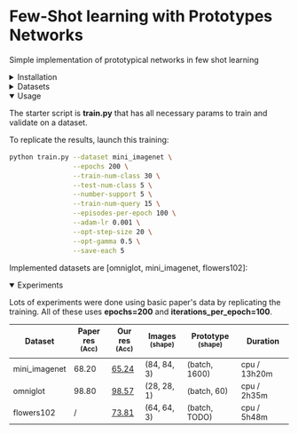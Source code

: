 # Few-Shot learning with Prototypes Networks
Simple implementation of prototypical networks in few shot learning

<details>
<summary>Installation</summary>

Create a conda/virtualenv with all necessary packages:

### Conda

`conda create --name fs-learn --file ./requirements.txt`

`conda activate fs-learn`

### Venv

`python -m pip install virtualenv`

`virtualenv venv-fs-learn`

`source venv/bin/activate`

`python -m pip install ./requirements.txt`

</details>

<details>
<summary>Datasets</summary>

We used 3 main classification datasets:
- **mini_imagenet**: a collection of 100 real-world objects classes as rgb images.
  - total: 60,000
  - splits: 64 train, 16 val, 20 test (according to Vinyals et al)
  - Used in paper
  - ![](docs/images/mini_imagenet_dataset.png)
- **omniglot**: a collection of 1623 classes of handwritted characters. Each image is then rotated 3 more times by 90 degrees.
  - total: 32460 real, plus 4 rotations per image
  - splits: 1032 train, 172 val, 464 test (according to Vinyals et al)
  - Used in paper
  - ![](docs/images/omniglot_dataset.jpg)
- **flowers102**: a collection of 102 real-world flowers classes as rgb images.
  - total: 32460 real, plus 4 rotations per image
  - splits: 64 train, 16 val, 22 test (random seed for splits)
  - **NOT** Used in paper
  - ![](docs/images/flowers102_dataset.png)
</details>

<details open>
<summary>Usage</summary>

The starter script is **train.py** that has all necessary params to train and validate on a dataset.

To replicate the results, launch this training:

```bash
python train.py --dataset mini_imagenet \
                --epochs 200 \
                --train-num-class 30 \
                --test-num-class 5 \
                --number-support 5 \
                --train-num-query 15 \
                --episodes-per-epoch 100 \
                --adam-lr 0.001 \
                --opt-step-size 20 \
                --opt-gamma 0.5 \
                --save-each 5
```

Implemented datasets are [omniglot, mini_imagenet, flowers102]:

</details>

<details open>
<summary>Experiments</summary>

Lots of experiments were done using basic paper's data by replicating the training.
All of these uses **epochs=200** and **iterations_per_epoch=100**.

| Dataset       | Paper res<br><sup>(Acc) | Our res<br><sup>(Acc)                                                                                                  | Images<br><sup>(shape) | Prototype<br><sup>(shape) | Duration     |
|---------------|-------------------------|------------------------------------------------------------------------------------------------------------------------|------------------------|---------------------------|--------------|
| mini_imagenet | 68.20                   | [65.24](https://github.com/fabian57fabian/fewshot-learning-prototypical-networks/results/mini_imagenet/train_5way.png) | (84, 84, 3)            | (batch, 1600)             | cpu / 13h20m |
| omniglot      | 98.80                   | [98.57](https://github.com/fabian57fabian/fewshot-learning-prototypical-networks/results/omniglot/train_5way.png)      | (28, 28, 1)            | (batch, 60)               | cpu / 2h35m  |
| flowers102    | /                       | [73.81](https://github.com/fabian57fabian/fewshot-learning-prototypical-networks/results/flowers102/training_.png)     | (64, 64, 3)            | (batch, TODO)             | cpu / 5h48m  |

</details>